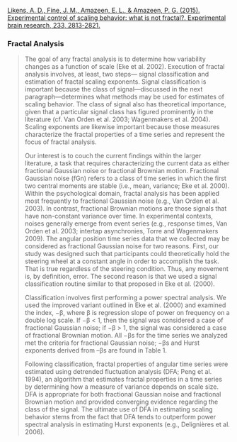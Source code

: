 
[Likens, A. D., Fine, J. M., Amazeen, E. L., & Amazeen, P. G. (2015). Experimental control of scaling behavior: what is not fractal?. Experimental brain research, 233, 2813-2821.](https://d1wqtxts1xzle7.cloudfront.net/46927555/Experimental_control_of_scaling_behavior20160630-19247-zmo4o-libre.pdf?1467331029=&response-content-disposition=inline%3B+filename%3DExperimental_control_of_scaling_behavior.pdf&Expires=1733441917&Signature=VsWy~Be3L8irKS4XRAfDLxOHX-e-Qy4aPMuXR2ghT2Q8cW8l1ScfnwsT7Lcm97kreX1GC~~VJ3pfA2dZKyMzT3VwoQvXp0NTkYyqmvUAU6SQoJdfCRSCbQLa5K5WPJ5fD-B3W-WYgYTor3p9pfDw0VeQFm8A7pAxs~PxjzLiD-ytuBhkSL13CKfNAL5LHPi8zgRlJplKogIbx3d69IlbrxsVctafbeQzBGFY~6ohT7k50zVJLh2p0TwtMMkxoXo3PSkFz57K2--c6FV9dLiFaHK~rQf2msUhNmCwJdOztqS-wMPW5KtV3kf-K5QOjCEQhvqBxgahbRoADKMqEpYNIQ__&Key-Pair-Id=APKAJLOHF5GGSLRBV4ZA)
### Fractal Analysis

> The goal of any fractal analysis is to determine how variability changes as a function of scale (Eke et al. 2002). Execution of fractal analysis involves, at least, two steps— signal classification and estimation of fractal scaling exponents. Signal classification is important because the class of signal—discussed in the next paragraph—determines what methods may be used for estimates of scaling behavior. The class of signal also has theoretical importance, given that a particular signal class has figured prominently in the literature (cf. Van Orden et al. 2003; Wagenmakers et al. 2004). Scaling exponents are likewise important because those measures characterize the fractal properties of a time series and represent the focus of fractal analysis.
> 
> Our interest is to couch the current findings within the larger literature, a task that requires characterizing the current data as either fractional Gaussian noise or fractional Brownian motion. Fractional Gaussian noise (fGn) refers to a class of time series in which the first two central moments are stable (i.e., mean, variance; Eke et al. 2000). Within the psychological domain, fractal analysis has been applied most frequently to fractional Gaussian noise (e.g., Van Orden et al. 2003). In contrast, fractional Brownian motions are those signals that have non-constant variance over time. In experimental contexts, noises generally emerge from event series (e.g., response times, Van Orden et al. 2003; intertap asynchronies, Torre and Wagenmakers 2009). The angular position time series data that we collected may be considered as fractional Gaussian noise for two reasons. First, our study was designed such that participants could theoretically hold the steering wheel at a constant angle in order to accomplish the task. That is true regardless of the steering condition. Thus, any movement is, by definition, error. The second reason is that we used a signal classification routine similar to that proposed in Eke et al. (2000). 
> 
> Classification involves first performing a power spectral analysis. We used the improved variant outlined in Eke et al. (2000) and examined the index, −β, where β is regression slope of power on frequency on a double log scale. If −β < 1, then the signal was considered a case of fractional Gaussian noise; if −β > 1, the signal was considered a case of fractional Brownian motion. All −βs for the time series we analyzed met the criteria for fractional Gaussian noise; −βs and Hurst exponents derived from –βs are found in Table 1. 
> 
> Following classification, fractal properties of angular time series were estimated using detrended fluctuation analysis (DFA; Peng et al. 1994), an algorithm that estimates fractal properties in a time series by determining how a measure of variance depends on scale size. DFA is appropriate for both fractional Gaussian noise and fractional Brownian motion and provided converging evidence regarding the class of the signal. The ultimate use of DFA in estimating scaling behavior stems from the fact that DFA tends to outperform power spectral analysis in estimating Hurst exponents (e.g., Delignières et al. 2006).